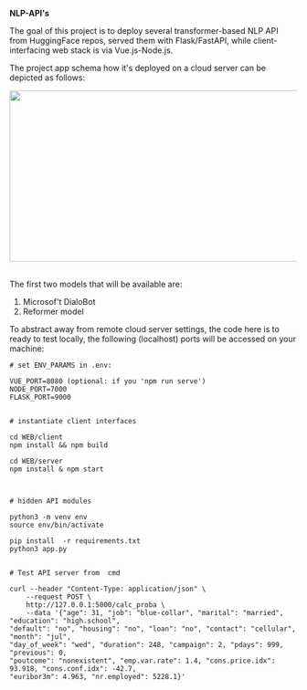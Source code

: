 

**NLP-API's**<br>

The goal of this project is to deploy several transformer-based NLP API from HuggingFace repos, served them with Flask/FastAPI, while client-interfacing web stack is via Vue.js-Node.js.

The project app schema how it's deployed on a cloud server can be depicted as follows:

<img src="https://i.ibb.co/WxS1XZF/Slide1.jpg" width="700" height="300"><br><br>

The first two models that will be available are:

1) Microsof't DialoBot
2) Reformer model


To abstract away from remote cloud server settings, the code here is to ready to test locally, the following (localhost) ports will be accessed on your machine:

```
# set ENV_PARAMS in .env:

VUE_PORT=8080 (optional: if you 'npm run serve')
NODE_PORT=7000
FLASK_PORT=9000
```

```

# instantiate client interfaces

cd WEB/client
npm install && npm build 

cd WEB/server
npm install & npm start



# hidden API modules

python3 -m venv env
source env/bin/activate

pip install  -r requirements.txt
python3 app.py
```




```

# Test API server from  cmd

curl --header "Content-Type: application/json" \
	--request POST \
	http://127.0.0.1:5000/calc_proba \
    --data '{"age": 31, "job": "blue-collar", "marital": "married", "education": "high.school", 
"default": "no", "housing": "no", "loan": "no", "contact": "cellular", "month": "jul", 
"day_of_week": "wed", "duration": 248, "campaign": 2, "pdays": 999, "previous": 0, 
"poutcome": "nonexistent", "emp.var.rate": 1.4, "cons.price.idx": 93.918, "cons.conf.idx": -42.7,
"euribor3m": 4.963, "nr.employed": 5228.1}'
```

